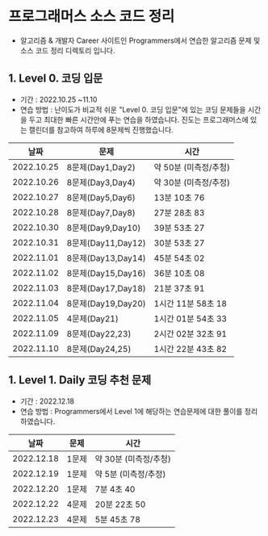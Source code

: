 # 프로그래머스 소스 코드 정리 

- 알고리즘 & 개발자 Career 사이트인 Programmers에서 연습한 알고리즘 문제 및 소스 코드 정리 디렉토리 입니다. 

## 1. Level 0. 코딩 입문
- 기간 : 2022.10.25 ~11.10
- 연습 방법 : 난이도가 비교적 쉬운 "Level 0. 코딩 입문"에 있는 코딩 문제들을 시간을 두고 최대한 빠른 시간안에 푸는 연습을 하였습니다. 진도는 프로그래머스에 있는 캘린더를 참고하여 하루에 8문제씩 진행했습니다. 

|날짜|문제|시간|
|-|-|-|
|2022.10.25|8문제(Day1,Day2)| 약 50분 (미측정/추청)|
|2022.10.26|8문제(Day3,Day4)| 약 30분 (미측정/추정)|
|2022.10.27|8문제(Day5,Day6)| 13분 10초 76|
|2022.10.28|8문제(Day7,Day8)| 27분 28초 83|
|2022.10.30|8문제(Day9,Day10)| 39분 53초 27|
|2022.10.31|8문제(Day11,Day12)| 30분 53초 27|
|2022.11.01|8문제(Day13,Day14)| 45분 54초 02|
|2022.11.02|8문제(Day15,Day16)| 36분 10초 08|
|2022.11.03|8문제(Day17,Day18)| 21분 37초 91|
|2022.11.04|8문제(Day19,Day20)| 1시간 11분 58초 18|
|2022.11.05|4문제(Day21)| 1시간 01분 54초 33|
|2022.11.09|8문제(Day22,23)| 2시간 02분 32초 91|
|2022.11.10|8문제(Day24,25)| 1시간 22분 43초 82|

## 1. Level 1. Daily 코딩 추천 문제 

- 기간 : 2022.12.18 
- 연습 방법 : Programmers에서 Level 1에 해당하는 연습문제에 대한 풀이를 정리하였습니다.

|날짜|문제|시간|
|-|-|-|
|2022.12.18|1문제| 약 30분 (미측정/추청)|
|2022.12.19|1문제| 약 5분 (미측정/추정)|
|2022.12.20|1문제| 7분 4초 40|
|2022.12.22|4문제| 20분 22초 50|
|2022.12.23|4문제| 5분 45초 78|